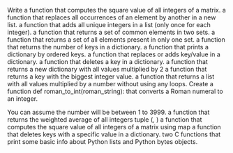 Write a function that computes the square value of all integers of a matrix.
 a function that replaces all occurrences of an element by another in a new list.
a function that adds all unique integers in a list (only once for each integer).
a function that returns a set of common elements in two sets.
a function that returns a set of all elements present in only one set.
a function that returns the number of keys in a dictionary.
a function that prints a dictionary by ordered keys.
a function that replaces or adds key/value in a dictionary.
 a function that deletes a key in a dictionary.
a function that returns a new dictionary with all values multiplied by 2
a function that returns a key with the biggest integer value.
a function that returns a list with all values multiplied by a number without using any loops.
Create a function def roman_to_int(roman_string): that converts a Roman numeral to an integer.

You can assume the number will be between 1 to 3999.
 a function that returns the weighted average of all integers tuple (<score>, <weight>)
a function that computes the square value of all integers of a matrix using map
a function that deletes keys with a specific value in a dictionary.
two C functions that print some basic info about Python lists and Python bytes objects.
